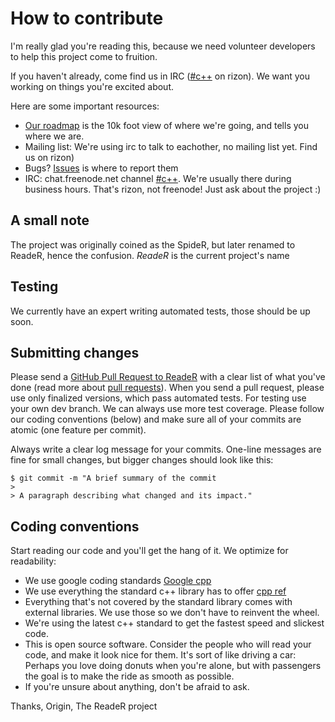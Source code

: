# How to contribute

I'm really glad you're reading this, because we need volunteer developers to help this project come to fruition.

If you haven't already, come find us in IRC ([#c++](irc://irc.rizon.net/c++) on rizon). We want you working on things you're excited about.

Here are some important resources:

  * [Our roadmap](https://github.com/OriginLive/SpideR/issues/1) is the 10k foot view of where we're going, and tells you where we are.
  * Mailing list: We're using irc to talk to eachother, no mailing list yet. Find us on rizon)
  * Bugs? [Issues](https://github.com/OriginLive/SpideR/issues) is where to report them
  * IRC: chat.freenode.net channel [#c++](irc://irc.rizon.net/c++). We're usually there during business hours. That's rizon, not freenode! Just ask about the project :)
  
## A small note
The project was originally coined as the SpideR, but later renamed to ReadeR, hence the confusion.
*ReadeR* is the current project's name

## Testing

We currently have an expert writing automated tests, those should be up soon.

## Submitting changes

Please send a [GitHub Pull Request to ReadeR](https://github.com/OriginLive/SpideR/pull/new/master) with a clear list of what you've done (read more about [pull requests](http://help.github.com/pull-requests/)). When you send a pull request, please use only finalized versions, which pass automated tests. For testing use your own dev branch. We can always use more test coverage. Please follow our coding conventions (below) and make sure all of your commits are atomic (one feature per commit).

Always write a clear log message for your commits. One-line messages are fine for small changes, but bigger changes should look like this:

    $ git commit -m "A brief summary of the commit
    > 
    > A paragraph describing what changed and its impact."

## Coding conventions

Start reading our code and you'll get the hang of it. We optimize for readability:

  * We use google coding standards [Google cpp](https://google.github.io/styleguide/cppguide.html)
  * We use everything the standard c++ library has to offer [cpp ref](http://en.cppreference.com/w/)
  * Everything that's not covered by the standard library comes with external libraries. We use those so we don't have to reinvent the wheel.
  * We're using the latest c++ standard to get the fastest speed and slickest code.
  * This is open source software. Consider the people who will read your code, and make it look nice for them. It's sort of like driving a car: Perhaps you love doing donuts when you're alone, but with passengers the goal is to make the ride as smooth as possible.
  * If you're unsure about anything, don't be afraid to ask.

Thanks,
Origin, The ReadeR project
